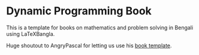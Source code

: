 # Dynamic Programming Book
This is a template for books on mathematics and problem solving in Bengali using LaTeXBangla.

Huge shoutout to AngryPascal for letting us use his [book template](https://github.com/AnglyPascal/book_template).
